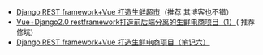 - [Django REST framework+Vue 打造生鲜超市](https://www.cnblogs.com/derek1184405959/p/8768059.html)（推荐 其博客也不错）
- [Vue+Django2.0 restframework打造前后端分离的生鲜电商项目（1）](https://www.cnblogs.com/xuepangzi/p/9678455.html)( 推荐  修坑)
- [Django REST framework+Vue 打造生鲜电商项目（笔记六）](https://www.cnblogs.com/linyuhong/p/9942090.html)
